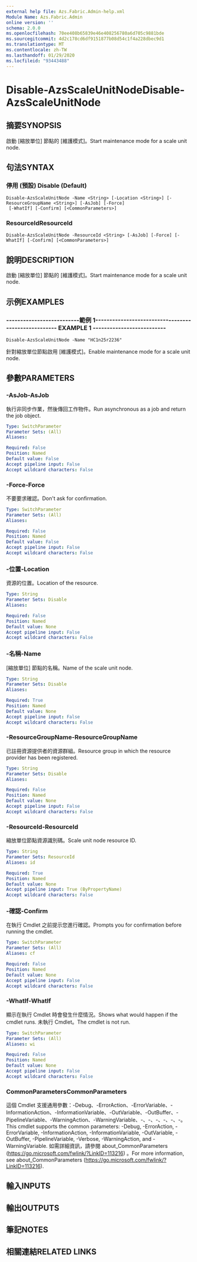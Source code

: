 ```yaml
---
external help file: Azs.Fabric.Admin-help.xml
Module Name: Azs.Fabric.Admin
online version: ''
schema: 2.0.0
ms.openlocfilehash: 70ee408b65839e46e408256780a6d705c9881bde
ms.sourcegitcommit: 4d2c178cd6df9151877b08d54c1f4a228dbec9d1
ms.translationtype: MT
ms.contentlocale: zh-TW
ms.lasthandoff: 01/29/2020
ms.locfileid: "93443488"
---
```

# <span data-ttu-id="70340-101">Disable-AzsScaleUnitNode</span><span class="sxs-lookup"><span data-stu-id="70340-101">Disable-AzsScaleUnitNode</span></span>

## <span data-ttu-id="70340-102">摘要</span><span class="sxs-lookup"><span data-stu-id="70340-102">SYNOPSIS</span></span>
<span data-ttu-id="70340-103">啟動 [縮放單位] 節點的 [維護模式]。</span><span class="sxs-lookup"><span data-stu-id="70340-103">Start maintenance mode for a scale unit node.</span></span>

## <span data-ttu-id="70340-104">句法</span><span class="sxs-lookup"><span data-stu-id="70340-104">SYNTAX</span></span>

### <span data-ttu-id="70340-105">停用 (預設) </span><span class="sxs-lookup"><span data-stu-id="70340-105">Disable (Default)</span></span>
```
Disable-AzsScaleUnitNode -Name <String> [-Location <String>] [-ResourceGroupName <String>] [-AsJob] [-Force]
 [-WhatIf] [-Confirm] [<CommonParameters>]
```

### <span data-ttu-id="70340-106">ResourceId</span><span class="sxs-lookup"><span data-stu-id="70340-106">ResourceId</span></span>
```
Disable-AzsScaleUnitNode -ResourceId <String> [-AsJob] [-Force] [-WhatIf] [-Confirm] [<CommonParameters>]
```

## <span data-ttu-id="70340-107">說明</span><span class="sxs-lookup"><span data-stu-id="70340-107">DESCRIPTION</span></span>
<span data-ttu-id="70340-108">啟動 [縮放單位] 節點的 [維護模式]。</span><span class="sxs-lookup"><span data-stu-id="70340-108">Start maintenance mode for a scale unit node.</span></span>

## <span data-ttu-id="70340-109">示例</span><span class="sxs-lookup"><span data-stu-id="70340-109">EXAMPLES</span></span>

### <span data-ttu-id="70340-110">--------------------------範例 1--------------------------</span><span class="sxs-lookup"><span data-stu-id="70340-110">-------------------------- EXAMPLE 1 --------------------------</span></span>
```
Disable-AzsScaleUnitNode -Name "HC1n25r2236"
```

<span data-ttu-id="70340-111">針對縮放單位節點啟用 [維護模式]。</span><span class="sxs-lookup"><span data-stu-id="70340-111">Enable maintenance mode for a scale unit node.</span></span>

## <span data-ttu-id="70340-112">參數</span><span class="sxs-lookup"><span data-stu-id="70340-112">PARAMETERS</span></span>

### <span data-ttu-id="70340-113">-AsJob</span><span class="sxs-lookup"><span data-stu-id="70340-113">-AsJob</span></span>
<span data-ttu-id="70340-114">執行非同步作業，然後傳回工作物件。</span><span class="sxs-lookup"><span data-stu-id="70340-114">Run asynchronous as a job and return the job object.</span></span>

```yaml
Type: SwitchParameter
Parameter Sets: (All)
Aliases: 

Required: False
Position: Named
Default value: False
Accept pipeline input: False
Accept wildcard characters: False
```

### <span data-ttu-id="70340-115">-Force</span><span class="sxs-lookup"><span data-stu-id="70340-115">-Force</span></span>
<span data-ttu-id="70340-116">不要要求確認。</span><span class="sxs-lookup"><span data-stu-id="70340-116">Don't ask for confirmation.</span></span>

```yaml
Type: SwitchParameter
Parameter Sets: (All)
Aliases: 

Required: False
Position: Named
Default value: False
Accept pipeline input: False
Accept wildcard characters: False
```

### <span data-ttu-id="70340-117">-位置</span><span class="sxs-lookup"><span data-stu-id="70340-117">-Location</span></span>
<span data-ttu-id="70340-118">資源的位置。</span><span class="sxs-lookup"><span data-stu-id="70340-118">Location of the resource.</span></span>

```yaml
Type: String
Parameter Sets: Disable
Aliases: 

Required: False
Position: Named
Default value: None
Accept pipeline input: False
Accept wildcard characters: False
```

### <span data-ttu-id="70340-119">-名稱</span><span class="sxs-lookup"><span data-stu-id="70340-119">-Name</span></span>
<span data-ttu-id="70340-120">[縮放單位] 節點的名稱。</span><span class="sxs-lookup"><span data-stu-id="70340-120">Name of the scale unit node.</span></span>

```yaml
Type: String
Parameter Sets: Disable
Aliases: 

Required: True
Position: Named
Default value: None
Accept pipeline input: False
Accept wildcard characters: False
```

### <span data-ttu-id="70340-121">-ResourceGroupName</span><span class="sxs-lookup"><span data-stu-id="70340-121">-ResourceGroupName</span></span>
<span data-ttu-id="70340-122">已註冊資源提供者的資源群組。</span><span class="sxs-lookup"><span data-stu-id="70340-122">Resource group in which the resource provider has been registered.</span></span>

```yaml
Type: String
Parameter Sets: Disable
Aliases: 

Required: False
Position: Named
Default value: None
Accept pipeline input: False
Accept wildcard characters: False
```

### <span data-ttu-id="70340-123">-ResourceId</span><span class="sxs-lookup"><span data-stu-id="70340-123">-ResourceId</span></span>
<span data-ttu-id="70340-124">縮放單位節點資源識別碼。</span><span class="sxs-lookup"><span data-stu-id="70340-124">Scale unit node resource ID.</span></span>

```yaml
Type: String
Parameter Sets: ResourceId
Aliases: id

Required: True
Position: Named
Default value: None
Accept pipeline input: True (ByPropertyName)
Accept wildcard characters: False
```

### <span data-ttu-id="70340-125">-確認</span><span class="sxs-lookup"><span data-stu-id="70340-125">-Confirm</span></span>
<span data-ttu-id="70340-126">在執行 Cmdlet 之前提示您進行確認。</span><span class="sxs-lookup"><span data-stu-id="70340-126">Prompts you for confirmation before running the cmdlet.</span></span>

```yaml
Type: SwitchParameter
Parameter Sets: (All)
Aliases: cf

Required: False
Position: Named
Default value: None
Accept pipeline input: False
Accept wildcard characters: False
```

### <span data-ttu-id="70340-127">-WhatIf</span><span class="sxs-lookup"><span data-stu-id="70340-127">-WhatIf</span></span>
<span data-ttu-id="70340-128">顯示在執行 Cmdlet 時會發生什麼情況。</span><span class="sxs-lookup"><span data-stu-id="70340-128">Shows what would happen if the cmdlet runs.</span></span>
<span data-ttu-id="70340-129">未執行 Cmdlet。</span><span class="sxs-lookup"><span data-stu-id="70340-129">The cmdlet is not run.</span></span>

```yaml
Type: SwitchParameter
Parameter Sets: (All)
Aliases: wi

Required: False
Position: Named
Default value: None
Accept pipeline input: False
Accept wildcard characters: False
```

### <span data-ttu-id="70340-130">CommonParameters</span><span class="sxs-lookup"><span data-stu-id="70340-130">CommonParameters</span></span>
<span data-ttu-id="70340-131">這個 Cmdlet 支援通用參數：-Debug、-ErrorAction、-ErrorVariable、-InformationAction、-InformationVariable、-OutVariable、-OutBuffer、-PipelineVariable、-WarningAction、-WarningVariable、-、-、-、-、-、-。</span><span class="sxs-lookup"><span data-stu-id="70340-131">This cmdlet supports the common parameters: -Debug, -ErrorAction, -ErrorVariable, -InformationAction, -InformationVariable, -OutVariable, -OutBuffer, -PipelineVariable, -Verbose, -WarningAction, and -WarningVariable.</span></span> <span data-ttu-id="70340-132">如需詳細資訊，請參閱 about_CommonParameters (https://go.microsoft.com/fwlink/?LinkID=113216) 。</span><span class="sxs-lookup"><span data-stu-id="70340-132">For more information, see about_CommonParameters (https://go.microsoft.com/fwlink/?LinkID=113216).</span></span>

## <span data-ttu-id="70340-133">輸入</span><span class="sxs-lookup"><span data-stu-id="70340-133">INPUTS</span></span>

## <span data-ttu-id="70340-134">輸出</span><span class="sxs-lookup"><span data-stu-id="70340-134">OUTPUTS</span></span>

## <span data-ttu-id="70340-135">筆記</span><span class="sxs-lookup"><span data-stu-id="70340-135">NOTES</span></span>

## <span data-ttu-id="70340-136">相關連結</span><span class="sxs-lookup"><span data-stu-id="70340-136">RELATED LINKS</span></span>

